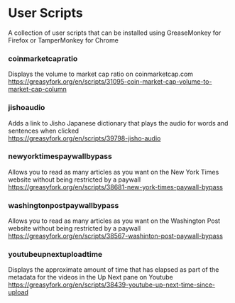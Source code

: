 # User Scripts
A collection of user scripts that can be installed using GreaseMonkey for Firefox or TamperMonkey for Chrome

### coinmarketcapratio
Displays the volume to market cap ratio on coinmarketcap.com  
https://greasyfork.org/en/scripts/31095-coin-market-cap-volume-to-market-cap-column

### jishoaudio
Adds a link to Jisho Japanese dictionary that plays the audio for words and sentences when clicked  
https://greasyfork.org/en/scripts/39798-jisho-audio

### newyorktimespaywallbypass
Allows you to read as many articles as you want on the New York Times website without being restricted by a paywall  
https://greasyfork.org/en/scripts/38681-new-york-times-paywall-bypass

### washingtonpostpaywallbypass
Allows you to read as many articles as you want on the Washington Post website without being restricted by a paywall  
https://greasyfork.org/en/scripts/38567-washinton-post-paywall-bypass

### youtubeupnextuploadtime
Displays the approximate amount of time that has elapsed as part of the metadata for the videos in the Up Next pane on Youtube  
https://greasyfork.org/en/scripts/38439-youtube-up-next-time-since-upload
